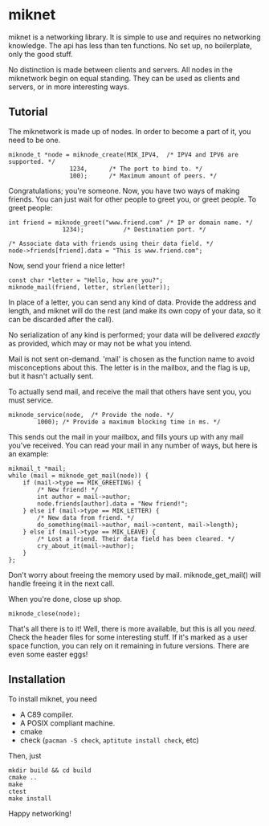 miknet
===============================================================================

miknet is a networking library. It is simple to use and requires no networking
knowledge. The api has less than ten functions. No set up, no boilerplate, only
the good stuff.

No distinction is made between clients and servers. All nodes in the miknetwork
begin on equal standing. They can be used as clients and servers, or in more
interesting ways.

Tutorial
-------------------------------------------------------------------------------

The miknetwork is made up of nodes. In order to become a part of it, you need
to be one.

````
miknode_t *node = miknode_create(MIK_IPV4,  /* IPV4 and IPV6 are supported. */
				 1234,      /* The port to bind to. */
				 100);      /* Maximum amount of peers. */
````

Congratulations; you're someone. Now, you have two ways of making friends.
You can just wait for other people to greet you, or greet people. To greet
people:

````
int friend = miknode_greet("www.friend.com" /* IP or domain name. */
			   1234);           /* Destination port. */

/* Associate data with friends using their data field. */
node->friends[friend].data = "This is www.friend.com";
````

Now, send your friend a nice letter!

````
const char *letter = "Hello, how are you?";
miknode_mail(friend, letter, strlen(letter));
````

In place of a letter, you can send any kind of data. Provide the address and
length, and miknet will do the rest (and make its own copy of your data, so
it can be discarded after the call).

No serialization of any kind is performed; your data will be delivered
*exactly* as provided, which may or may not be what you intend.

Mail is not sent on-demand. 'mail' is chosen as the function name to avoid
misconceptions about this. The letter is in the mailbox, and the flag is up,
but it hasn't actually sent.

To actually send mail, and receive the mail that others have sent you, you
must service.

````
miknode_service(node,  /* Provide the node. */
		1000); /* Provide a maximum blocking time in ms. */
````

This sends out the mail in your mailbox, and fills yours up with any mail
you've received. You can read your mail in any number of ways, but here is an
example:

````
mikmail_t *mail;
while (mail = miknode_get_mail(node)) {
	if (mail->type == MIK_GREETING) {
		/* New friend! */
		int author = mail->author;
		node.friends[author].data = "New friend!";
	} else if (mail->type == MIK_LETTER) {
		/* New data from friend. */
		do_something(mail->author, mail->content, mail->length);
	} else if (mail->type == MIK_LEAVE) {
		/* Lost a friend. Their data field has been cleared. */
		cry_about_it(mail->author);
	}
};
````

Don't worry about freeing the memory used by mail. miknode_get_mail() will
handle freeing it in the next call.

When you're done, close up shop.

````
miknode_close(node);
````

That's all there is to it! Well, there is more available, but this is all
you *need*. Check the header files for some interesting stuff. If it's marked
as a user space function, you can rely on it remaining in future versions.
There are even some easter eggs!

Installation
-------------------------------------------------------------------------------

To install miknet, you need

* A C89 compiler.
* A POSIX compliant machine.
* cmake
* check (````pacman -S check````, ````aptitute install check````, etc)

Then, just

````
mkdir build && cd build
cmake ..
make
ctest
make install
````

Happy networking!
